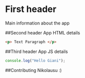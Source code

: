 # First header
Main information about the app

##Second header
App HTML details

```html
<p> Text Paragraph </p>
```

##Third header
App JS details

```javascript
console.log("Hello Giani");
```

##Contributing
Nikolausu :)
